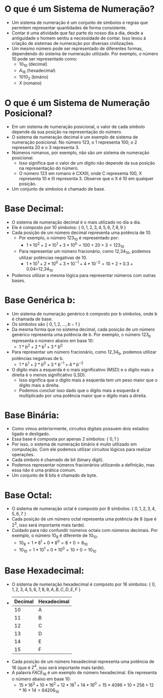 # O que é um Sistema de Numeração?
- Um sistema de numeração é um conjunto de símbolos e regras que permitem representar quantidades de forma consistente.
- Contar é uma atividade que faz parte do nosso dia a dia, desde a antiguidade o homem sentiu a necessidade de contar. Isso levou à criação de sistemas de numeração por diversas civilizações.
- Um mesmo número pode ser representado de diferentes formas, dependendo do sistema de numeração utilizado. Por exemplo, o número 10 pode ser representado como:
  - $10_{10}$ (decimal)
  - $A_{16}$ (hexadecimal)
  - $1010_2$ (binário)
  - $X$ (romano)
  
# O que é um Sistema de Numeração Posicional?
- Em um sistema de numeração posicional, o valor de cada símbolo depende da sua posição na representação do número.
- O sistema de numeração decimal é um exemplo de sistema de numeração posicional. No número 123, o 1 representa 100, o 2 representa 20 e o 3 representa 3.
- Números romanos, por exemplo, não são um sistema de numeração posicional.
  - Isso significa que o valor de um dígito não depende da sua posição na representação do número.
  - O número 123 em romano é CXXIII, onde C representa 100, X representa 10 e III representa 3. Observe que o X é 10 em qualquer posição.
- Um conjunto de símbolos é chamado de base.
  
# Base Decimal:
- O sistema de numeração decimal é o mais utilizado no dia a dia.
- Ele é composto por 10 símbolos: { $0, 1, 2, 3, 4, 5, 6, 7, 8, 9$ }
- Cada posição de um número decimal representa uma potência de 10.
  - Por exemplo, o número $123_{10}$ é representado por:
    - $1 * 10^2 + 2 * 10^1 + 3 * 10^0 = 100 + 20 + 3 = 123_{10}$
  - Para representar um número fracionário, como $12$,$34_{10}$, podemos utilizar potências negativas de 10.
    - $1 * 10^1 + 2 * 10^0 + 3 * 10^{-1} + 4 * 10^{-2} = 10 + 2 + 0.3 + 0.04 =$$12$,$34_{10}$
- Podemos utilizar a mesma lógica para representar números com outras bases.
  
# Base Genérica b:
- Um sistema de numeração genérico é composto por b símbolos, onde b é chamada de base.
- Os símbolos são { $0, 1, 2, ..., b-1$ }
- Da mesma forma que no sistema decimal, cada posição de um número genérico representa uma potência de b. Por exemplo, o número $123_b$ representa o número abaixo em base 10:
  - $1 * b^2 + 2 * b^1 + 3 * b^0$
- Para representar um número fracionário, como $12$,$34_b$, podemos utilizar potências negativas de b.
  - $1 * b^1 + 2 * b^0 + 3 * b^{-1} + 4 * b^{-2}$
- O dígito mais a esquerda é o mais significativo (MSD) e o dígito mais a direita é o menos significativo (LSD). 
  - Isso significa que o dígito mais a esquerda tem um peso maior que o dígito mais a direita.
  - Podemos concluir isso dado que o dígito mais a esquerda é multiplicado por uma potência maior que o dígito mais a direita.
  

# Base Binária:
- Como vimos anteriormente, circuitos digitais possuem dois estados: ligado e desligado.
- Essa base é composta por apenas 2 símbolos: { $0, 1$ }
- Por isso, o sistema de numeração binário é muito utilizado em computação. Com ele podemos utilizar circuitos lógicos para realizar operações.
- Cada simbolo é chamado de bit (binary digit).
- Podemos representar números fracionários utilizando a definição, mas essa não é uma prática comum.
- Um conjunto de 8 bits é chamado de byte.

# Base Octal:
- O sistema de numeração octal é composto por 8 símbolos: { $0, 1, 2, 3, 4, 5, 6, 7$ }
- Cada posição de um número octal representa uma potência de 8 (que é $2^3$, isso será importante mais tarde).
- Cuidado para não confundir números octais com números decimais. Por exemplo, o número $10_8$ é diferente de $10_{10}$.
  - $10_8 = 1 * 8^1 + 0 * 8^0 = 8 + 0 = 8_{10}$
  - $10_{10} = 1 * 10^1 + 0 * 10^0 = 10 + 0 = 10_{10}$

# Base Hexadecimal:
- O sistema de numeração hexadecimal é composto por 16 símbolos: { $0, 1, 2, 3, 4, 5, 6, 7, 8, 9, A, B, C, D, E, F$ }
- | Decimal | Hexadecimal |
  | --- | ------- |
  | 10  | A       |
  | 11  | B       |
  | 12  | C       |
  | 13  | D       |
  | 14  | E       |
  | 15  | F       |
- Cada posição de um número hexadecimal representa uma potência de 16 (que é $2^4$, isso será importante mais tarde).
- A palavra $FACE_{16}$ é um exemplo de número hexadecimal. Ele representa o número abaixo em base 10:
  - $15 * 16^3 + 10 * 16^2 + 12 * 16^1 + 14 * 16^0 = 15 * 4096 + 10 * 256 + 12 * 16 + 14 = 64206_{10}$

